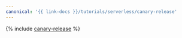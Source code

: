 ```yaml
---
canonical: '{{ link-docs }}/tutorials/serverless/canary-release'
---
```


{% include [canary-release](../../_tutorials/serverless/canary-release.md) %}
